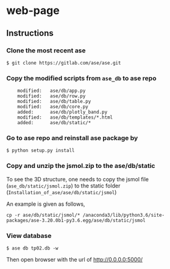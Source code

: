 # web-page

## Instructions
### Clone the most recent ase
```
$ git clone https://gitlab.com/ase/ase.git
```

### Copy the modified scripts from `ase_db` to ase repo
```
	modified:   ase/db/app.py
	modified:   ase/db/row.py
	modified:   ase/db/table.py
	modified:   ase/db/core.py
	added:      ase/db/plotly_band.py
	modified:   ase/db/templates/*.html
	added:      ase/db/static/* 

```

### Go to ase repo and reinstall ase package by
```
$ python setup.py install
```

### Copy and unzip the jsmol.zip to the ase/db/static
To see the 3D structure, one needs to copy the jsmol file (`ase_db/static/jsmol.zip`)
to the static folder (`Installation_of_ase/ase/db/static/jsmol`)

An example is given as follows,
```
cp -r ase/db/static/jsmol/* /anaconda3/lib/python3.6/site-packages/ase-3.20.0b1-py3.6.egg/ase/db/static/jsmol
```
### View database

```
$ ase db tp02.db -w
```
Then open browser with the url of http://0.0.0.0:5000/ 
